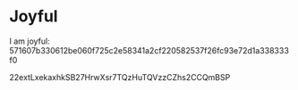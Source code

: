 # Joyful

I am joyful: 571607b330612be060f725c2e58341a2cf220582537f26fc93e72d1a338333f0


22extLxekaxhkSB27HrwXsr7TQzHuTQVzzCZhs2CCQmBSP
